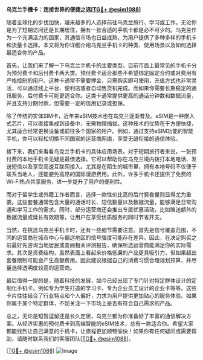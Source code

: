 **乌克兰手機卡：连接世界的便捷之选[[TG💪+ @esim1088](https://t.me/s/esim1088)]**

随着全球化的步伐加快，越来越多的人选择前往乌克兰旅行、学习或工作。无论你是为了短期访问还是长期居住，拥有一张合适的手机卡都是必不可少的。乌克兰作为一个充满活力的国家，其通信市场也日益成熟，为用户提供了多种多样的手机卡和流量卡选择。本文将为你详细介绍乌克兰手机卡的种类、使用场景以及如何选择最适合你的产品。

首先，让我们来了解一下乌克兰手机卡的主要类型。目前市面上最常见的手机卡分为预付费卡和后付费卡两大类。预付费卡适合那些不希望绑定固定合约或对费用有严格控制的用户。这种卡通常不需要押金，只需购买即可使用，充值方式也非常灵活，可以通过线上平台、便利店或者自动售货机完成。而如果你需要长期稳定的通讯服务，后付费卡可能更适合你。这类卡通常提供更高的通话分钟数和数据流量，并且支持分期付款，但需要一定的信用记录或担保。

除了传统的实体SIM卡，近年来eSIM技术也在乌克兰逐渐普及。eSIM是一种嵌入式芯片，可以直接集成到设备中，无需物理插拔。这种技术的优势在于方便快捷，尤其适合经常更换设备或前往多个国家的用户。例如，通过支持eSIM功能的智能手机，你可以轻松切换不同国家的运营商网络，享受无缝衔接的通信体验。

接下来，我们来看看乌克兰手机卡的具体应用场景。对于短期旅行者来说，一张预付费的本地手机卡无疑是最佳选择。它可以帮助你在乌克兰境内拨打本地电话、发送短信以及享受高速互联网接入。尤其是在陌生的城市里，拥有本地号码不仅便于联系当地人，还能避免高昂的国际漫游费用。此外，许多手机卡还提供了免费的Wi-Fi热点共享服务，进一步提升了用户的便利性。

而对于留学生或外籍工作者而言，选择一款性价比高的后付费套餐则显得尤为重要。这些套餐通常包含大量的通话时长、短信数量以及数据流量，能够满足日常沟通和学习工作的需求。同时，部分运营商还会推出专属优惠活动，比如赠送额外的数据流量或延长有效期等，让用户在享受优质服务的同时节省开支。

当然，在挑选乌克兰手机卡时，还有一些细节需要注意。首先是信号覆盖范围，不同的运营商在城市中心与偏远地区的信号强度可能存在差异。因此，在决定购买之前最好先咨询当地居民或查阅相关评测报告，确保所选运营商能满足你的实际需求。其次是资费结构，虽然表面上看起来价格低廉的产品更具吸引力，但如果超出套餐限制可能会产生高额费用。因此建议根据自己的消费习惯合理规划预算，并尽量选择透明度较高的运营商。

最后值得一提的是，随着科技的发展，如今已经出现了专门针对特定群体设计的定制化手机卡。例如专为学生打造的学习卡、专为企业员工设计的企业卡等等。这些卡片往往结合了行业特点和个人偏好，力求为用户提供更加贴心的服务体验。如果你属于某个特定群体，不妨关注一下市场上是否有符合自己需求的产品。

总之，无论是短暂逗留还是长久定居，乌克兰都为你准备好了丰富的通信解决方案。从经济实惠的预付费卡到高端智能的eSIM技术，总有一款适合你。希望大家都能找到让自己满意的手机卡，让旅程更加顺畅愉快！如果你有任何疑问或需要帮助，请随时联系我们的客服团队[[TG💪+ @esim1088](https://t.me/s/esim1088)]。

[[TG💪+ @esim1088](https://t.me/s/esim1088)] 
![Image](https://i.postimg.cc/4NQfJmqS/Snipaste-2025-05-13-00-14-12.png)